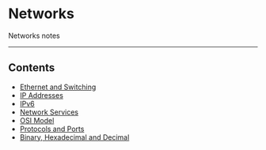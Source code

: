 # Networks

Networks notes
- - - -

## Contents

* [Ethernet and Switching](<https://github.com/Sam-Ballantyne/DevNotes/blob/main/Networks/EthernetAndSwitching.md>)
* [IP Addresses](<https://github.com/Sam-Ballantyne/DevNotes/blob/main/Networks/IpAddresses.md>)
* [IPv6](<https://github.com/Sam-Ballantyne/DevNotes/blob/main/Networks/IPv6.md>)
* [Network Services](<https://github.com/Sam-Ballantyne/DevNotes/blob/main/Networks/NetworkServices.md>)
* [OSI Model](<https://github.com/Sam-Ballantyne/DevNotes/blob/main/Networks/OsiModel.md>)
* [Protocols and Ports](<https://github.com/Sam-Ballantyne/DevNotes/blob/main/Networks/ProtocolsAndPorts.md>)
* [Binary, Hexadecimal and Decimal](<https://github.com/Sam-Ballantyne/DevNotes/blob/main/Networks/BinaryHexAndDecimal.md>)
